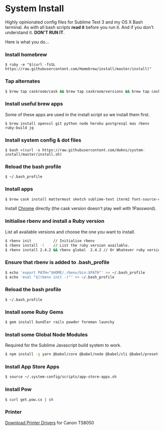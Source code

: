 # System Install
Highly opinionated config files for Sublime Text 3 and my OS X Bash terminal.
As with all bash scripts **read it** before you run it. And if you don't understand it. **DON'T RUN IT**.

Here is what you do...

### Install homebrew

```` 
$ ruby -e "$(curl -fsSL https://raw.githubusercontent.com/Homebrew/install/master/install)"
````

### Tap alternates 

````bash
$ brew tap caskroom/cask && brew tap caskroom/versions && brew tap caskroom/fonts && brew tap homebrew/services && brew tap heroku/brew
````

### Install useful brew apps
Some of these apps are used in the install script so we install them first.

```` 
$ brew install openssl git python node heroku postgresql mas rbenv ruby-build jq
````

### Install system config & dot files

```` 
$ bash <(curl -s https://raw.githubusercontent.com/dwkns/system-install/master/install.sh)
````

### Reload the bash profile

```` 
$ ~/.bash_profile 
````

### Install apps  

````bash
$ brew cask install mattermost sketch sublime-text iterm2 font-source-code-pro handbrake transmission charles dropbox typora codekit flash-npapi iina sequel-pro phantomjs google-chrome
````

Install [Chrome](https://www.google.com/chrome/index.html) directly (the cask version doesn't play well with 1Password).

### Initialise rbenv and install a Ruby version
List all available versions and choose the one you want to install.

````bash
$ rbenv init          // Initialise rbenv 
$ rbenv install -l    // List the ruby version available. 
$ rbenv install 2.4.2 && rbenv global  2.4.2 // Or Whatever ruby version you want. 
````

### Ensure that rbenv is added to .bash_profile

````bash
$ echo 'export PATH="$HOME/.rbenv/bin:$PATH"' >> ~/.bash_profile  
$ echo 'eval "$(rbenv init -)"' >> ~/.bash_profile  
````

### Reload the bash profile

```` 
$ ~/.bash_profile 
````

### Install some Ruby Gems

````bash
$ gem install bundler rails powder foreman launchy 
````

### Install some Global Node Modules

Required for the Sublime Javascript build system to work.

```bash
$ npm install -g yarn @babel/core @babel/node @babel/cli @babel/preset-env local-web-server rollup eslint eslint-plugin-jest prettier
```

### Install App Store Apps
```bash
$ source ~/.system-config/scripts/app-store-apps.sh
```

### Install Pow

````bash
$ curl get.pow.cx | sh
````

### Printer

[Download Printer Drivers](http://gdlp01.c-wss.com/gds/8/0100007708/04/mcpd-mac-ts8000-18_10_0_0-ea21_3.dmg) for Canon TS8050
